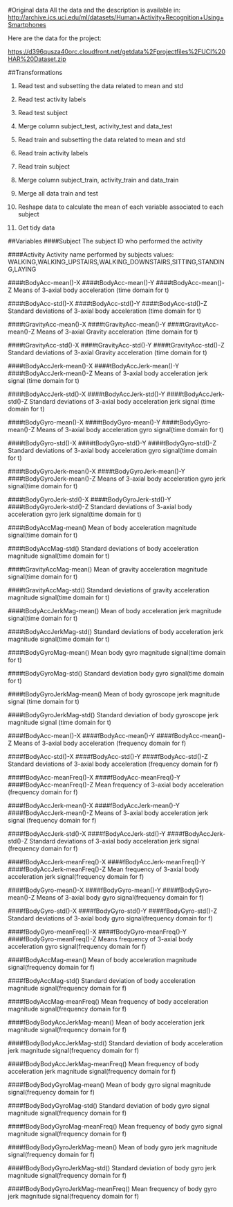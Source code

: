 #Original data
All the data and the description is available in:
http://archive.ics.uci.edu/ml/datasets/Human+Activity+Recognition+Using+Smartphones 

Here are the data for the project: 

https://d396qusza40orc.cloudfront.net/getdata%2Fprojectfiles%2FUCI%20HAR%20Dataset.zip 

##Transformations
1. Read test and subsetting the data related to mean and std

2. Read test activity labels

3. Read test subject

4. Merge column subject_test, activity_test and data_test

5. Read train and subsetting the data related to mean and std

6. Read train activity labels

7. Read train subject

8. Merge column subject_train, activity_train and data_train

9. Merge all data train and test

10. Reshape data to calculate the mean of each variable associated to each subject

11. Get tidy data

##Variables
####Subject
The subject ID who performed the activity

####Activity
Activity name performed by subjects
values: WALKING,WALKING_UPSTAIRS,WALKING_DOWNSTAIRS,SITTING,STANDING,LAYING

####tBodyAcc-mean()-X
####tBodyAcc-mean()-Y
####tBodyAcc-mean()-Z
Means of 3-axial body acceleration (time domain for t)

####tBodyAcc-std()-X
####tBodyAcc-std()-Y
####tBodyAcc-std()-Z
Standard deviations of 3-axial body acceleration (time domain for t)

####tGravityAcc-mean()-X
####tGravityAcc-mean()-Y
####tGravityAcc-mean()-Z
Means of 3-axial Gravity acceleration (time domain for t)

####tGravityAcc-std()-X
####tGravityAcc-std()-Y
####tGravityAcc-std()-Z
Standard deviations of 3-axial Gravity acceleration (time domain for t)

####tBodyAccJerk-mean()-X
####tBodyAccJerk-mean()-Y
####tBodyAccJerk-mean()-Z
Means of 3-axial body acceleration jerk signal (time domain for t)

####tBodyAccJerk-std()-X
####tBodyAccJerk-std()-Y
####tBodyAccJerk-std()-Z
Standard deviations of 3-axial body acceleration jerk signal (time domain for t)

####tBodyGyro-mean()-X
####tBodyGyro-mean()-Y
####tBodyGyro-mean()-Z
Means of 3-axial body acceleration gyro signal(time domain for t)

####tBodyGyro-std()-X
####tBodyGyro-std()-Y
####tBodyGyro-std()-Z
Standard deviations of 3-axial body acceleration gyro signal(time domain for t)

####tBodyGyroJerk-mean()-X
####tBodyGyroJerk-mean()-Y
####tBodyGyroJerk-mean()-Z
Means of 3-axial body acceleration gyro jerk signal(time domain for t)

####tBodyGyroJerk-std()-X
####tBodyGyroJerk-std()-Y
####tBodyGyroJerk-std()-Z
Standard deviations of 3-axial body acceleration gyro jerk signal(time domain for t)

####tBodyAccMag-mean()
Mean of body acceleration magnitude signal(time domain for t)

####tBodyAccMag-std()
Standard deviations of body acceleration magnitude signal(time domain for t)

####tGravityAccMag-mean()
Mean of gravity acceleration magnitude signal(time domain for t)

####tGravityAccMag-std()
Standard deviations of gravity acceleration magnitude signal(time domain for t)

####tBodyAccJerkMag-mean()
Mean of body acceleration jerk magnitude signal(time domain for t)

####tBodyAccJerkMag-std()
Standard deviations of body acceleration jerk magnitude signal(time domain for t)

####tBodyGyroMag-mean()
Mean body gyro magnitude signal(time domain for t)

####tBodyGyroMag-std()
Standard deviation body gyro signal(time domain for t)

####tBodyGyroJerkMag-mean()
Mean of body gyroscope jerk magnitude signal (time domain for t)

####tBodyGyroJerkMag-std()
Standard deviation of body gyroscope jerk magnitude signal (time domain for t)

####fBodyAcc-mean()-X
####fBodyAcc-mean()-Y
####fBodyAcc-mean()-Z
Means of 3-axial body acceleration (frequency domain for f)

####fBodyAcc-std()-X
####fBodyAcc-std()-Y
####fBodyAcc-std()-Z
Standard deviations of 3-axial body acceleration (frequency domain for f)

####fBodyAcc-meanFreq()-X
####fBodyAcc-meanFreq()-Y
####fBodyAcc-meanFreq()-Z
Mean frequency of 3-axial body acceleration (frequency domain for f)

####fBodyAccJerk-mean()-X
####fBodyAccJerk-mean()-Y
####fBodyAccJerk-mean()-Z
Means of 3-axial body acceleration jerk signal (frequency domain for f)

####fBodyAccJerk-std()-X
####fBodyAccJerk-std()-Y
####fBodyAccJerk-std()-Z
Standard deviations of 3-axial body acceleration jerk signal (frequency domain for f)

####fBodyAccJerk-meanFreq()-X
####fBodyAccJerk-meanFreq()-Y
####fBodyAccJerk-meanFreq()-Z
Mean frequency of 3-axial body acceleration jerk signal(frequency domain for f)

####fBodyGyro-mean()-X
####fBodyGyro-mean()-Y
####fBodyGyro-mean()-Z
Means of 3-axial body gyro signal(frequency domain for f)

####fBodyGyro-std()-X
####fBodyGyro-std()-Y
####fBodyGyro-std()-Z
Standard deviations of 3-axial body gyro signal(frequency domain for f)

####fBodyGyro-meanFreq()-X
####fBodyGyro-meanFreq()-Y
####fBodyGyro-meanFreq()-Z
Means frequency of 3-axial body acceleration gyro signal(frequency domain for f)

####fBodyAccMag-mean()
Mean of body acceleration magnitude signal(frequency domain for f)

####fBodyAccMag-std()
Standard deviation of body acceleration magnitude signal(frequency domain for f)

####fBodyAccMag-meanFreq()
Mean frequency of body acceleration magnitude signal(frequency domain for f)

####fBodyBodyAccJerkMag-mean()
Mean of body acceleration jerk magnitude signal(frequency domain for f)

####fBodyBodyAccJerkMag-std()
Standard deviation of body acceleration jerk magnitude signal(frequency domain for f)

####fBodyBodyAccJerkMag-meanFreq()
Mean frequency of body acceleration jerk magnitude signal(frequency domain for f)

####fBodyBodyGyroMag-mean()
Mean of body gyro signal magnitude signal(frequency domain for f)

####fBodyBodyGyroMag-std()
Standard deviation of body gyro signal magnitude signal(frequency domain for f)

####fBodyBodyGyroMag-meanFreq()
Mean frequency of body gyro signal magnitude signal(frequency domain for f)

####fBodyBodyGyroJerkMag-mean()
Mean of body gyro jerk magnitude signal(frequency domain for f)

####fBodyBodyGyroJerkMag-std()
Standard deviation of body gyro jerk magnitude signal(frequency domain for f)

####fBodyBodyGyroJerkMag-meanFreq()
Mean frequency of body gyro jerk magnitude signal(frequency domain for f)

